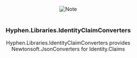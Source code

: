 <div align="center">
  <img src="https://i.imgur.com/2ITQTe6.png" alt="Note">
</div>

<br>

<h3 align="middle">
   Hyphen.Libraries.IdentityClaimConverters
</h3>
<p align="middle">Hyphen.Libraries.IdentityClaimConverters provides Newtonsoft.JsonConverters for Identity.Claims</p>
<br>
